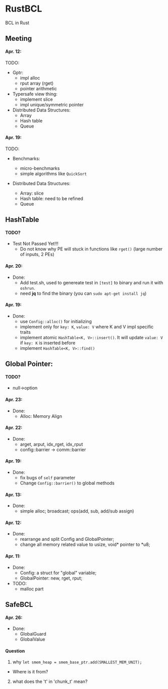 # RustBCL
BCL in Rust

## Meeting
#### Apr. 12:
TODO:
- Gptr:
  - impl alloc
  - rput array (rget)
  - pointer arithmetic
- Typersafe view thing:
  - implement slice
  - impl unique/symmetric pointer
- Distributed Data Structures:
  - Array
  - Hash table
  - Queue

#### Apr. 19:
TODO:
- Benchmarks:
  - micro-benchmarks
  - simple algorithms like `QuickSort`
  
- Distributed Data Structures:
  - Array: slice
  - Hash table: need to be refined
  - Queue
  
## HashTable

#### TODO?
  - Test Not Passed Yet!!!
    - Do not know why PE will stuck in functions like `rget()` (large number of inputs, 2 PEs)

#### Apr. 20:
- Done:
  - Add test.sh, used to genereate test in `[test]` to binary and run it with `oshrun`.
  - need **jq** to find the binary (you can `sudo apt-get install jq`)

#### Apr. 19:
- Done:
  - use `Config::alloc()` for initializing
  - implement only for `key: K`, `value: V` where K and V impl specific traits 
  - implement atomic `HashTable<K, V>::insert()`. It will update `value: V` if `key: K` is inserted before
  - implement `HashTable<K, V>::find()`

## Global Pointer:
#### TODO?
- null->option

#### Apr. 23:
- Done:
  - Alloc: Memory Align

#### Apr. 22:
- Done:
  - arget, arput, idx_rget, idx_rput
  - config::barrier -> comm::barrier

#### Apr. 19:
- Done:
  - fix bugs of `self` parameter
  - Change `Config::barrier()` to global methods
  
#### Apr. 13:
- Done:
  - simple alloc; broadcast; ops(add, sub, add/sub assign)
#### Apr. 12:
- Done:
  - rearrange and split Config and GlobalPointer;
  - change all memory related value to usize, void\* pointer to \*u8;

#### Apr. 11:
- Done:
  - Config: a struct for "global" variable;
  - GlobalPointer: new, rget, rput;
- TODO:
  - malloc part
  
## SafeBCL 
#### Apr. 26:
- Done:
  - GlobalGuard
  - GlobalValue



#### Question
1. why `let smem_heap = smem_base_ptr.add(SMALLEST_MEM_UNIT);`
- Where is it from? 
2. what does the 't' in 'chunk_t' mean?
